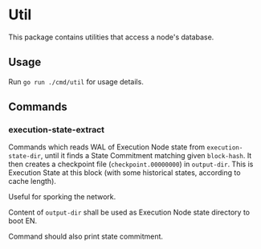# Util

This package contains utilities that access a node's database.

## Usage

Run `go run ./cmd/util` for usage details.


## Commands

### execution-state-extract
Commands which reads WAL of Execution Node state from `execution-state-dir`, until it finds a State Commitment
matching given `block-hash`. It then creates a checkpoint file (`checkpoint.00000000`) in `output-dir`. 
This is Execution State at this block (with some historical states, according to cache length).

Useful for sporking the network.

Content of `output-dir` shall be used as Execution Node state directory to boot EN.

Command should also print state commitment.
